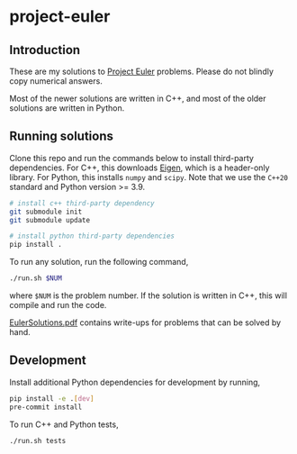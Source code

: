 # project-euler

## Introduction

These are my solutions to [Project Euler](https://projecteuler.net/) problems.
Please do not blindly copy numerical answers.

Most of the newer solutions are written in C++, and most of the older solutions are written in Python.

## Running solutions

Clone this repo and run the commands below to install third-party dependencies.
For C++, this downloads [Eigen](https://eigen.tuxfamily.org/), which is a header-only library.
For Python, this installs `numpy` and `scipy`.
Note that we use the `C++20` standard and Python version >= 3.9.

```bash
# install c++ third-party dependency
git submodule init
git submodule update

# install python third-party dependencies
pip install .
```

To run any solution, run the following command,

```bash
./run.sh $NUM
```

where `$NUM` is the problem number.
If the solution is written in C++, this will compile and run the code.

[EulerSolutions.pdf](docs/EulerSolutions.pdf) contains write-ups for problems that can be solved by hand.

## Development

Install additional Python dependencies for development by running,
```bash
pip install -e .[dev]
pre-commit install
```

To run C++ and Python tests,
```bash
./run.sh tests
```
